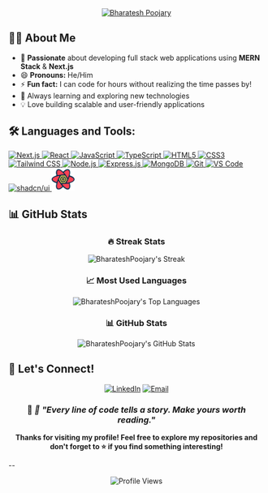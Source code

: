 <div align="center">
  
<a href="https://bharatesh-portfolio.vercel.app" target="_blank">
<img src="https://github.com/user-attachments/assets/52343475-3a86-4832-b800-553928b03571" alt="Bharatesh Poojary" width="600" height="350"/>
</a>

</div>



## 🧑‍💻 About Me

- 👀 **Passionate** about developing full stack web applications using **MERN Stack** & **Next.js**
- 😄 **Pronouns:** He/Him
- ⚡ **Fun fact:** I can code for hours without realizing the time passes by!
- 🌱 Always learning and exploring new technologies
- 💡 Love building scalable and user-friendly applications



## 🛠️ Languages and Tools:

<div align="left">
  <a href="https://nextjs.org/docs" target="_blank">
    <img src="https://cdn.jsdelivr.net/gh/devicons/devicon/icons/nextjs/nextjs-original.svg" alt="Next.js" width="45" height="45"/>
  </a>
  <a href="https://react.dev/learn" target="_blank">
    <img src="https://cdn.jsdelivr.net/gh/devicons/devicon/icons/react/react-original.svg" alt="React" width="45" height="45"/>
  </a>
  <a href="https://developer.mozilla.org/en-US/docs/Web/JavaScript" target="_blank">
    <img src="https://cdn.jsdelivr.net/gh/devicons/devicon/icons/javascript/javascript-original.svg" alt="JavaScript" width="45" height="45"/>
  </a>
  <a href="https://www.typescriptlang.org/docs/" target="_blank">
    <img src="https://cdn.jsdelivr.net/gh/devicons/devicon/icons/typescript/typescript-original.svg" alt="TypeScript" width="45" height="45"/>
  </a>
  <a href="https://developer.mozilla.org/en-US/docs/Web/HTML" target="_blank">
    <img src="https://cdn.jsdelivr.net/gh/devicons/devicon/icons/html5/html5-original.svg" alt="HTML5" width="45" height="45"/>
  </a>
  <a href="https://developer.mozilla.org/en-US/docs/Web/CSS" target="_blank">
    <img src="https://cdn.jsdelivr.net/gh/devicons/devicon/icons/css3/css3-original.svg" alt="CSS3" width="45" height="45"/>
  </a>
  <a href="https://tailwindcss.com/docs" target="_blank">
    <img src="https://www.vectorlogo.zone/logos/tailwindcss/tailwindcss-icon.svg" alt="Tailwind CSS" width="45" height="45"/>
  </a>
  <a href="https://nodejs.org/en/docs" target="_blank">
    <img src="https://cdn.jsdelivr.net/gh/devicons/devicon/icons/nodejs/nodejs-original.svg" alt="Node.js" width="45" height="45"/>
  </a>
  <a href="https://expressjs.com/" target="_blank">
    <img src="https://cdn.jsdelivr.net/gh/devicons/devicon/icons/express/express-original.svg" alt="Express.js" width="45" height="45"/>
  </a>
  <a href="https://docs.mongodb.com/" target="_blank">
    <img src="https://cdn.jsdelivr.net/gh/devicons/devicon/icons/mongodb/mongodb-original.svg" alt="MongoDB" width="45" height="45"/>
  </a>
  <a href="https://git-scm.com/doc" target="_blank">
    <img src="https://cdn.jsdelivr.net/gh/devicons/devicon/icons/git/git-original.svg" alt="Git" width="45" height="45"/>
  </a>
  <a href="https://code.visualstudio.com/docs" target="_blank">
    <img src="https://cdn.jsdelivr.net/gh/devicons/devicon/icons/vscode/vscode-original.svg" alt="VS Code" width="45" height="45"/>
  </a>
  <a href="https://ui.shadcn.com/docs" target="_blank">
    <img src="https://avatars.githubusercontent.com/u/139895814?s=280&v=4" alt="shadcn/ui" width="45" height="45"/>
  </a>
  <a href="https://tanstack.com/query/latest" target="_blank">
    <img src="https://raw.githubusercontent.com/TanStack/query/main/media/emblem-light.svg" alt="TanStack Query" width="45" height="45"/>
  </a>
</div>

## 📊 GitHub Stats

<div align="center">
  
### 🔥 Streak Stats
![BharateshPoojary's Streak](https://github-readme-streak-stats.herokuapp.com/?user=BharateshPoojary&theme=default&hide_border=true&background=FFFFFF)

### 📈 Most Used Languages
![BharateshPoojary's Top Languages](https://github-readme-stats.vercel.app/api/top-langs/?username=BharateshPoojary&theme=default&show_icons=true&hide_border=true&layout=compact&bg_color=FFFFFF)

### 📊 GitHub Stats
![BharateshPoojary's GitHub Stats](https://github-readme-stats.vercel.app/api?username=BharateshPoojary&theme=default&show_icons=true&hide_border=true&bg_color=FFFFFF)

</div>


## 🤝 Let's Connect!

<div align="center">
  
[![LinkedIn](https://raw.githubusercontent.com/rahuldkjain/github-profile-readme-generator/master/src/images/icons/Social/linked-in-alt.svg)](https://linkedin.com/in/bharatesh-poojary)
[![Email](![image](https://github.com/user-attachments/assets/b2f74cbb-0597-4b52-a37e-72b4f86f7324)
)](mailto:bharateshpoojari@gmail.com)

</div>

<div align="center">
  
### 💭 *💭 "Every line of code tells a story. Make yours worth reading."* 

**Thanks for visiting my profile! Feel free to explore my repositories and don't forget to ⭐ if you find something interesting!**

</div>

--

<div align="center">
  
![Profile Views](https://komarev.com/ghpvc/?username=BharateshPoojary&color=brightgreen&style=flat-square)

</div>


